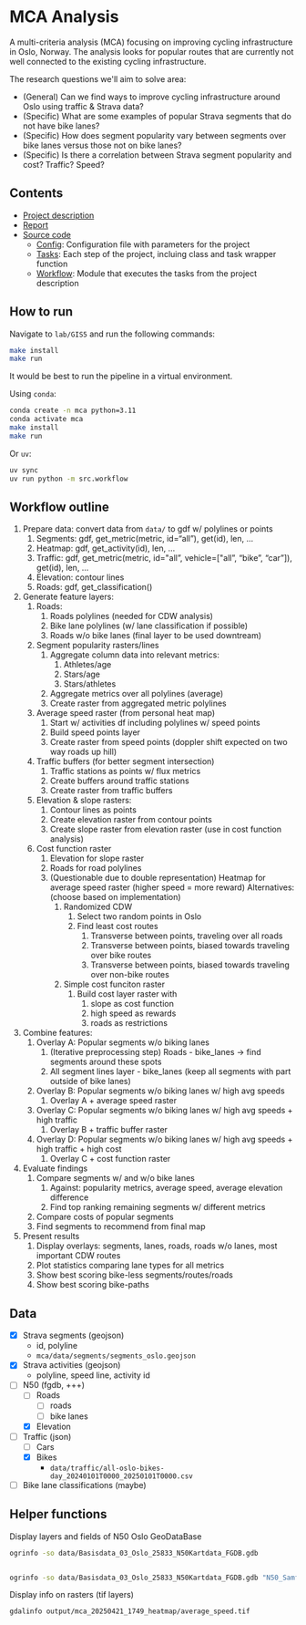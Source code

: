 # MCA Analysis

A multi-criteria analysis (MCA) focusing on improving cycling infrastructure in Oslo, Norway. 
The analysis looks for popular routes that are currently not well connected to the existing cycling infrastructure.


The research questions we'll aim to solve area:
- (General) Can we find ways to improve cycling infrastructure around Oslo using traffic & Strava data?
- (Specific) What are some examples of popular Strava segments that do not have bike lanes?
- (Specific) How does segment popularity vary between segments over bike lanes versus those not on bike lanes?
- (Specific) Is there a correlation between Strava segment popularity and cost? Traffic? Speed?


## Contents
- [Project description](GIS5_DEM_analysis.pdf)
- [Report](Halvorsen_GEO4460_GIS5_DEM_generation.pdf)
- [Source code](src/)
    - [Config](src/config.py): Configuration file with parameters for the project
    - [Tasks](tasks/): Each step of the project, incluing class and task wrapper function
    - [Workflow](src/workflow.py): Module that executes the tasks from the project description


## How to run
Navigate to `lab/GIS5` and run the following commands:
```bash
make install
make run
```

It would be best to run the pipeline in a virtual environment.

Using `conda`:
```bash
conda create -n mca python=3.11
conda activate mca
make install
make run
```

Or `uv`:
```bash
uv sync
uv run python -m src.workflow
```

## Workflow outline
1. Prepare data: convert data from `data/` to gdf w/ polylines or points
    1. Segments: gdf, get_metric(metric, id=“all”), get(id), len, …
    2. Heatmap: gdf, get_activity(id), len, …
    3. Traffic: gdf, get_metric(metric, id="all”, vehicle=["all”, “bike”, “car”]), get(id), len, … 
    4. Elevation: contour lines
    5. Roads: gdf, get_classification()
2. Generate feature layers:
    1. Roads:
        1. Roads polylines (needed for CDW analysis)
        2. Bike lane polylines (w/ lane classification if possible)
        3. Roads w/o bike lanes (final layer to be used downtream)
    2. Segment popularity rasters/lines
        1. Aggregate column data into relevant metrics:
            1. Athletes/age
            2. Stars/age
            3. Stars/athletes
        2. Aggregate metrics over all polylines (average)
        3. Create raster from aggregated metric polylines 
    3. Average speed raster (from personal heat map)
        1. Start w/ activities df including polylines w/ speed points
        2. Build speed points layer
        3. Create raster from speed points (doppler shift expected on two way roads up hill)
    4. Traffic buffers (for better segment intersection)
        1. Traffic stations as points w/ flux metrics
        2. Create buffers around traffic stations
        3. Create raster from traffic buffers
    5. Elevation & slope rasters:
        1. Contour lines as points
        3. Create elevation raster from contour points 
        4. Create slope raster from elevation raster (use in cost function analysis)
    6. Cost function raster
        1. Elevation for slope raster
        2. Roads for road polylines 
        3. (Questionable due to double representation) Heatmap for average speed raster (higher speed = more reward)
        Alternatives: (choose based on implementation)
            1. Randomized CDW 
                1. Select two random points in Oslo
                2. Find least cost routes
                    1. Transverse between points, traveling over all roads
                    2. Transverse between points, biased towards traveling over bike routes
                    3. Transverse between points, biased towards traveling over non-bike routes
            2. Simple cost funciton raster
                1. Build cost layer raster with 
                    1. slope as cost function
                    2. high speed as rewards
                    3. roads as restrictions
3. Combine features:
    1. Overlay A: Popular segments w/o biking lanes
        1. (Iterative preprocessing step) Roads - bike_lanes -> find segments around these spots
        2. All segment lines layer - bike_lanes (keep all segments with part outside of bike lanes)
    2. Overlay B: Popular segments w/o biking lanes w/ high avg speeds
        1. Overlay A + average speed raster
    3. Overlay C: Popular segments w/o biking lanes w/ high avg speeds + high traffic
        1. Overlay B + traffic buffer raster
    4. Overlay D: Popular segments w/o biking lanes w/ high avg speeds + high traffic + high cost
        1. Overlay C + cost function raster
4. Evaluate findings
    1. Compare segments w/ and w/o bike lanes
        1. Against: popularity metrics, average speed, average elevation difference
        2. Find top ranking remaining segments w/ different metrics
    2. Compare costs of popular segments
    3. Find segments to recommend from final map
5. Present results
    1. Display overlays: segments, lanes, roads, roads w/o lanes, most important CDW routes 
    2. Plot statistics comparing lane types for all metrics 
    3. Show best scoring bike-less segments/routes/roads
    4. Show best scoring bike-paths


## Data

- [x] Strava segments (geojson)
    - id, polyline 
    - `mca/data/segments/segments_oslo.geojson`
- [x]  Strava activities (geojson)
    - polyline, speed line, activity id
- [ ]  N50 (fgdb, +++)
    - [ ]  Roads
        - [ ]  roads
        - [ ]  bike lanes
    - [x]  Elevation
- [ ]  Traffic (json)
    - [ ]  Cars
    - [x]  Bikes 
        - `data/traffic/all-oslo-bikes-day_20240101T0000_20250101T0000.csv`
- [ ]  Bike lane classifications (maybe)

<!-- TODO: update w/ source references -->
<!-- TODO update with correct dataset names -->

## Helper functions
Display layers and fields of N50 Oslo GeoDataBase
```bash
ogrinfo -so data/Basisdata_03_Oslo_25833_N50Kartdata_FGDB.gdb


ogrinfo -so data/Basisdata_03_Oslo_25833_N50Kartdata_FGDB.gdb "N50_Samferdsel_senterlinje"
```

Display info on rasters (tif layers)
```bash
gdalinfo output/mca_20250421_1749_heatmap/average_speed.tif
```
